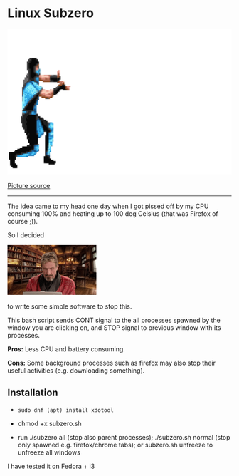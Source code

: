 # Linux Subzero



![subzero](sz.gif)

[Picture source](https://www.deviantart.com/jjbamortalkombat/art/Mortal-Kombat-2-Sub-Zero-gif-freeze-595259507)


***

The idea came to my head one day when I got pissed off by my CPU consuming 100% and heating up to 100 deg Celsius (that was Firefox of course ;)).         

So I decided

![idol](McAfee.gif)

to write some simple  software to stop this.

This bash script sends CONT signal to the all processes spawned by the window you are clicking on, and STOP signal to previous window with its processes.  

**Pros:** Less CPU and battery consuming.

**Cons:** Some background processes such as firefox may also stop their useful activities (e.g. downloading something).

## Installation

- ```sudo dnf (apt) install xdotool```

- chmod +x subzero.sh 

- run ./subzero all (stop also parent processes); ./subzero.sh normal (stop only spawned e.g. firefox/chrome tabs); or subzero.sh unfreeze to unfreeze all windows 

I have tested it on Fedora + i3 
